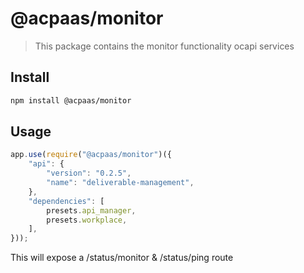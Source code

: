 # @acpaas/monitor

> This package contains the monitor functionality ocapi services 

## Install
```bash
npm install @acpaas/monitor
```  

## Usage
```javascript
app.use(require("@acpaas/monitor")({
	"api": {
		"version": "0.2.5",
		"name": "deliverable-management",
	},
	"dependencies": [
		presets.api_manager,
		presets.workplace,
	],
}));
```

This will expose a /status/monitor & /status/ping route
